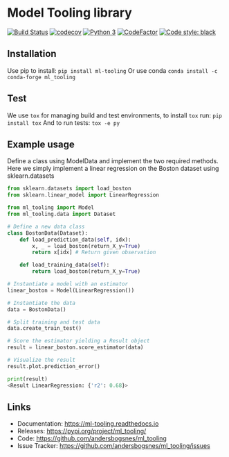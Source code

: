 # Model Tooling library
[![Build Status](https://github.com/andersbogsnes/ml_tooling/workflows/Integration/badge.svg)](https://github.com/andersbogsnes/ml_tooling/actions?workflow=Tests)
[![codecov](https://codecov.io/gh/andersbogsnes/ml_tooling/branch/main/graph/badge.svg)](https://codecov.io/gh/andersbogsnes/ml_tooling)
[![Python 3](https://img.shields.io/pypi/pyversions/ml_tooling.svg)](https://pyup.io/repos/github/andersbogsnes/ml_tooling/)
[![CodeFactor](https://www.codefactor.io/repository/github/andersbogsnes/ml_tooling/badge)](https://www.codefactor.io/repository/github/andersbogsnes/ml_tooling)
[![Code style: black](https://img.shields.io/badge/code%20style-black-000000.svg)](https://github.com/psf/black)

## Installation
Use pip to install:
`pip install ml-tooling`
Or use conda
`conda install -c conda-forge ml_tooling`

## Test
We use `tox` for managing build and test environments, to install `tox` run:
`pip install tox`
And to run tests:
`tox -e py`

## Example usage
Define a class using ModelData and implement the two required methods.
Here we simply implement a linear regression on the Boston dataset using sklearn.datasets
```python
from sklearn.datasets import load_boston
from sklearn.linear_model import LinearRegression

from ml_tooling import Model
from ml_tooling.data import Dataset

# Define a new data class
class BostonData(Dataset):
    def load_prediction_data(self, idx):
        x, _ = load_boston(return_X_y=True)
        return x[idx] # Return given observation

    def load_training_data(self):
        return load_boston(return_X_y=True)

# Instantiate a model with an estimator
linear_boston = Model(LinearRegression())

# Instantiate the data
data = BostonData()

# Split training and test data
data.create_train_test()

# Score the estimator yielding a Result object
result = linear_boston.score_estimator(data)

# Visualize the result
result.plot.prediction_error()

print(result)
<Result LinearRegression: {'r2': 0.68}>
```


## Links
* Documentation: https://ml-tooling.readthedocs.io
* Releases: https://pypi.org/project/ml_tooling/
* Code: https://github.com/andersbogsnes/ml_tooling
* Issue Tracker: https://github.com/andersbogsnes/ml_tooling/issues
